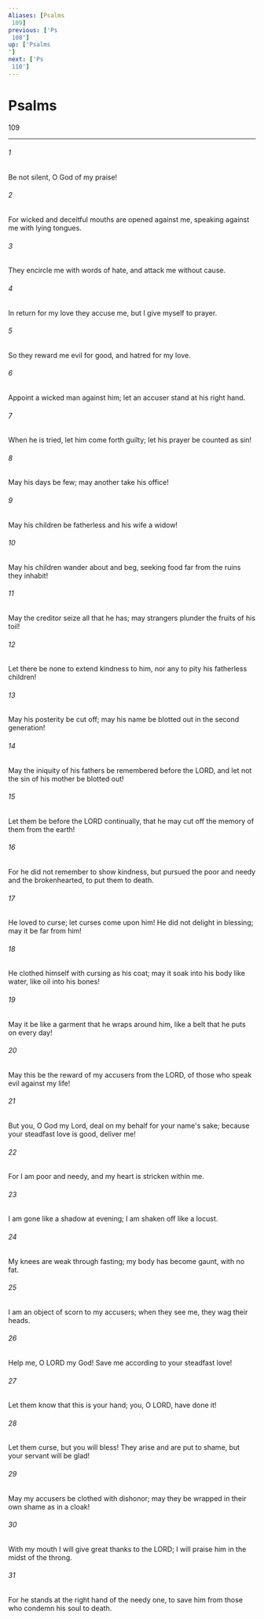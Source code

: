 ```yaml
---
Aliases: [Psalms 109]
previous: ['Ps 108']
up: ['Psalms']
next: ['Ps 110']
---
```

# Psalms 109

***
 

###### 1 
Be not silent, O God of my praise!   

###### 2 
For wicked and deceitful mouths are opened against me,  speaking against me with lying tongues.   

###### 3 
They encircle me with words of hate,  and attack me without cause.   

###### 4 
In return for my love they accuse me,  but I give myself to prayer.   

###### 5 
So they reward me evil for good,  and hatred for my love.  

###### 6 
Appoint a wicked man against him;  let an accuser stand at his right hand.   

###### 7 
When he is tried, let him come forth guilty;  let his prayer be counted as sin!   

###### 8 
May his days be few;  may another take his office!   

###### 9 
May his children be fatherless  and his wife a widow!   

###### 10 
May his children wander about and beg,  seeking food far from the ruins they inhabit!   

###### 11 
May the creditor seize all that he has;  may strangers plunder the fruits of his toil!   

###### 12 
Let there be none to extend kindness to him,  nor any to pity his fatherless children!   

###### 13 
May his posterity be cut off;  may his name be blotted out in the second generation!   

###### 14 
May the iniquity of his fathers be remembered before the LORD,  and let not the sin of his mother be blotted out!   

###### 15 
Let them be before the LORD continually,  that he may cut off the memory of them from the earth!  

###### 16 
For he did not remember to show kindness,  but pursued the poor and needy  and the brokenhearted, to put them to death.   

###### 17 
He loved to curse; let curses come upon him!  He did not delight in blessing; may it be far from him!   

###### 18 
He clothed himself with cursing as his coat;  may it soak into his body like water,  like oil into his bones!   

###### 19 
May it be like a garment that he wraps around him,  like a belt that he puts on every day!   

###### 20 
May this be the reward of my accusers from the LORD,  of those who speak evil against my life!  

###### 21 
But you, O God my Lord,  deal on my behalf for your name's sake;  because your steadfast love is good, deliver me!   

###### 22 
For I am poor and needy,  and my heart is stricken within me.   

###### 23 
I am gone like a shadow at evening;  I am shaken off like a locust.   

###### 24 
My knees are weak through fasting;  my body has become gaunt, with no fat.   

###### 25 
I am an object of scorn to my accusers;  when they see me, they wag their heads.  

###### 26 
Help me, O LORD my God!  Save me according to your steadfast love!   

###### 27 
Let them know that this is your hand;  you, O LORD, have done it!   

###### 28 
Let them curse, but you will bless!  They arise and are put to shame, but your servant will be glad!   

###### 29 
May my accusers be clothed with dishonor;  may they be wrapped in their own shame as in a cloak!  

###### 30 
With my mouth I will give great thanks to the LORD;  I will praise him in the midst of the throng.   

###### 31 
For he stands at the right hand of the needy one,  to save him from those who condemn his soul to death.
